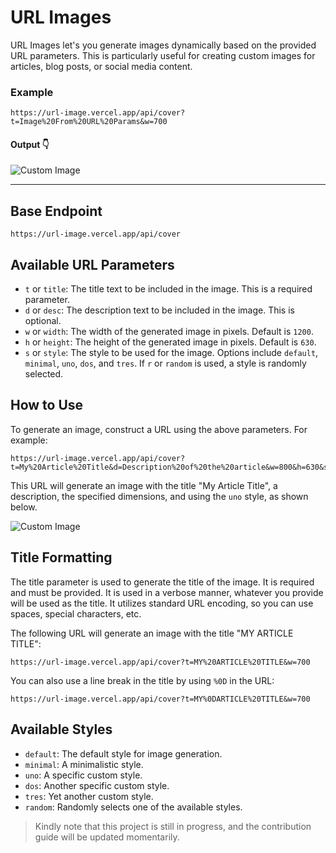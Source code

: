 # URL Images

URL Images let's you generate images dynamically based on the provided URL parameters. This is particularly useful for creating custom images for articles, blog posts, or social media content.

### Example

```text
https://url-image.vercel.app/api/cover?t=Image%20From%20URL%20Params&w=700
```
#### Output 👇
![Custom Image](https://url-image.vercel.app/api/cover?t=Image%20From%20URL%20Params&w=700)

____

## Base Endpoint

```text
https://url-image.vercel.app/api/cover
```

## Available URL Parameters

- `t` or `title`: The title text to be included in the image. This is a required parameter.
- `d` or `desc`: The description text to be included in the image. This is optional.
- `w` or `width`: The width of the generated image in pixels. Default is `1200`.
- `h` or `height`: The height of the generated image in pixels. Default is `630`.
- `s` or `style`: The style to be used for the image. Options include `default`, `minimal`, `uno`, `dos`, and `tres`. If `r` or `random` is used, a style is randomly selected.

## How to Use

To generate an image, construct a URL using the above parameters. For example:

```text
https://url-image.vercel.app/api/cover?t=My%20Article%20Title&d=Description%20of%20the%20article&w=800&h=630&s=uno
```

This URL will generate an image with the title "My Article Title", a description, the specified dimensions, and using the `uno` style, as shown below.

![Custom Image](https://url-image.vercel.app/api/cover?t=My%20Article%20Title&d=Description%20of%20the%20article&w=800&h=630&s=uno)

## Title Formatting

The title parameter is used to generate the title of the image. It is required and must be provided. It is used in a verbose manner, whatever you provide will be used as the title. It utilizes standard URL encoding, so you can use spaces, special characters, etc.

The following URL will generate an image with the title "MY ARTICLE TITLE":

```text
https://url-image.vercel.app/api/cover?t=MY%20ARTICLE%20TITLE&w=700 
```


You can also use a line break in the title by using `%0D` in the URL:

```
https://url-image.vercel.app/api/cover?t=MY%0DARTICLE%20TITLE&w=700
```

## Available Styles

- `default`: The default style for image generation.
- `minimal`: A minimalistic style.
- `uno`: A specific custom style.
- `dos`: Another specific custom style.
- `tres`: Yet another custom style.
- `random`: Randomly selects one of the available styles.

> Kindly note that this project is still in progress, and the contribution guide will be updated momentarily.

